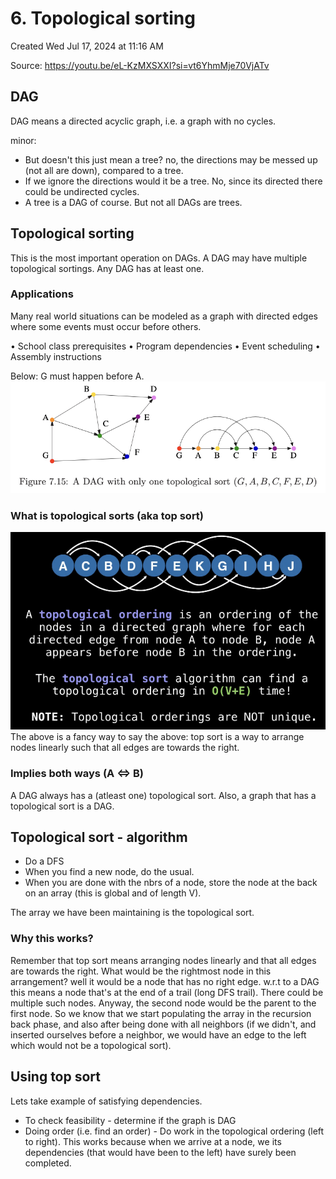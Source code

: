 # 6. Topological sorting
Created Wed Jul 17, 2024 at 11:16 AM

Source: https://youtu.be/eL-KzMXSXXI?si=vt6YhmMje70VjATv
## DAG
DAG means a directed acyclic graph, i.e. a graph with no cycles.

minor:
- But doesn't this just mean a tree? no, the directions may be messed up (not all are down), compared to a tree.
- If we ignore the directions would it be a tree. No, since its directed there could be undirected cycles.
- A tree is a DAG of course. But not all DAGs are trees.

## Topological sorting
This is the most important operation on DAGs.
A DAG may have multiple topological sortings. Any DAG has at least one.

### Applications
Many real world situations can be modeled
as a graph with directed edges 
where some events must occur before others.

• School class prerequisites
• Program dependencies
• Event scheduling
• Assembly instructions

Below: G must happen before A.
![](../../../../../../assets/6-Topological-sorting-image-1-1a642cda.png)

### What is topological sorts (aka top sort)
![](../../../../../../assets/6-Topological-sorting-image-2-1a642cda.png)
The above is a fancy way to say the above: top sort is a way to arrange nodes linearly such that all edges are towards the right.

### Implies both ways (A <=> B)
A DAG always has a (atleast one) topological sort.
Also, a graph that has a topological sort is a DAG.


## Topological sort - algorithm
- Do a DFS
- When you find a new node, do the usual.
- When you are done with the nbrs of a node, store the node at the back on an array (this is global and of length V).

The array we have been maintaining is the topological sort.

### Why this works?
Remember that top sort means arranging nodes linearly and that all edges are towards the right.
What would be the rightmost node in this arrangement? well it would be a node that has no right edge.
w.r.t to a DAG this means a node that's at the end of a trail (long DFS trail). There could be multiple such nodes. Anyway, the second node would be the parent to the first node. So we know that we start populating the array in the recursion back phase, and also after being done with all neighbors (if we didn't, and inserted ourselves before a neighbor, we would have an edge to the left which would not be a topological sort).

## Using top sort
Lets take example of satisfying dependencies.
- To check feasibility - determine if the graph is DAG
- Doing order (i.e. find an order) - Do work in the topological ordering (left to right). This works because when we arrive at a node, we its dependencies (that would have been to the left) have surely been completed.